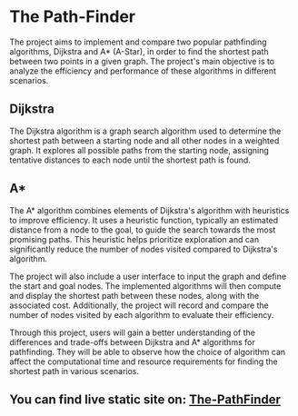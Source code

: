 
# The Path-Finder

The project aims to implement and compare two popular pathfinding algorithms, Dijkstra and A* (A-Star), in order to find the shortest path between two points in a given graph. The project's main objective is to analyze the efficiency and performance of these algorithms in different scenarios.

## Dijkstra

The Dijkstra algorithm is a graph search algorithm used to determine the shortest path between a starting node and all other nodes in a weighted graph. It explores all possible paths from the starting node, assigning tentative distances to each node until the shortest path is found.

## A*

The A* algorithm combines elements of Dijkstra's algorithm with heuristics to improve efficiency. It uses a heuristic function, typically an estimated distance from a node to the goal, to guide the search towards the most promising paths. This heuristic helps prioritize exploration and can significantly reduce the number of nodes visited compared to Dijkstra's algorithm.


The project will also include a user interface to input the graph and define the start and goal nodes. The implemented algorithms will then compute and display the shortest path between these nodes, along with the associated cost. Additionally, the project will record and compare the number of nodes visited by each algorithm to evaluate their efficiency.

Through this project, users will gain a better understanding of the differences and trade-offs between Dijkstra and A* algorithms for pathfinding. They will be able to observe how the choice of algorithm can affect the computational time and resource requirements for finding the shortest path in various scenarios.

## You can find live static site on: [The-PathFinder](https://divyanshu2905.github.io/The-PathFinder/)


